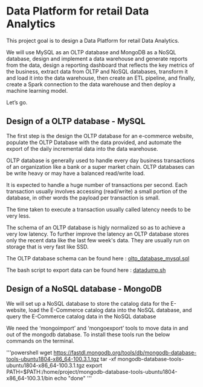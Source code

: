 # Data Platform for retail Data Analytics

This project goal is to design a Data Platform for retail Data Analytics. 

We will use MySQL as an OLTP database and MongoDB as a NoSQL database, design and implement a data warehouse and generate reports from the data, design a reporting dashboard that reflects the key metrics of the business, extract data from OLTP and NoSQL databases, transform it and load it into the data warehouse, then create an ETL pipeline, and finally, create a Spark connection to the data warehouse and then deploy a machine learning model.

Let’s go.

## Design of a OLTP database - MySQL

The first step is the design the OLTP database for an e-commerce website, populate the OLTP Database with the data provided, and automate the export of the daily incremental data into the data warehouse.

OLTP database is generally used to handle every day business transactions of an organization like a bank or a super market chain. OLTP databases can be write heavy or may have a balanced read/write load.

It is expected to handle a huge number of transactions per second. Each transaction usually involves accessing (read/write) a small portion of the database, in other words the payload per transaction is small. 

The time taken to execute a transaction usually called latency needs to be very less.

The schema of an OLTP database is higly normalized so as to achieve a very low latency. To further improve the latency an OLTP database stores only the recent data like the last few week's data. They are usually run on storage that is very fast like SSD.

The OLTP database schema can be found here : [oltp_database_mysql.sql](https://github.com/pgrondein/data_platform_for_data_analytics/blob/ea1e2ab4eb97e72ba43c80f5660b7042c1edb92b/oltp_database_mysql.sql)

The bash script to export data can be found here : [datadump.sh](https://github.com/pgrondein/data_platform_for_data_analytics/blob/275c7240d5176d47dbfe530c89684cb99ee3c20e/datadump.sh)

## Design of a NoSQL database - MongoDB

We will set up a NoSQL database to store the catalog data for the E-website, load the E-Commerce catalog data into the NoSQL database, and query the E-Commerce catalog data in the NoSQL database

We need the ‘mongoimport’ and ‘mongoexport’ tools to move data in and out of the mongodb database. To install these tools run the below commands on the terminal.

'''powershell
wget https://fastdl.mongodb.org/tools/db/mongodb-database-tools-ubuntu1804-x86_64-100.3.1.tgz
tar -xf mongodb-database-tools-ubuntu1804-x86_64-100.3.1.tgz
export PATH=$PATH:/home/project/mongodb-database-tools-ubuntu1804-x86_64-100.3.1/bin
echo "done"
'''

